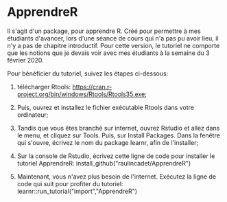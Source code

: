 # ApprendreR
Il s'agit d'un package, pour apprendre R. Créé pour permettre à mes étudiants d'avancer, lors d'une séance de cours qui n'a pas pu avoir lieu, il n'y a pas de chapitre introductif. Pour cette version, le tutoriel ne comporte que les notions que je devais voir avec mes étudiants à la semaine du 3 février 2020.

Pour bénéficier du tutoriel, suivez les étapes ci-dessous:

1) télécharger Rtools: https://cran.r-project.org/bin/windows/Rtools/Rtools35.exe;

2) Puis, ouvrez et installez le fichier exécutable Rtools dans votre ordinateur;
3) Tandis que vous êtes branché sur internet, ouvrez Rstudio et allez dans le menu, et cliquez sur Tools. Puis, sur Install Packages. Dans la fenêtre qui s'ouvre, écrivez le nom du package learnr, afin de l'installer;
4) Sur la console de Rstudio, écrivez cette ligne de code pour installer le tutoriel ApprendreR: install_github("raulincadet/ApprendreR")
5) Maintenant, vous n'avez plus besoin de l'internet. Exécutez la ligne de code qui suit pour profiter du tutoriel: learnr::run_tutorial("import","ApprendreR")
